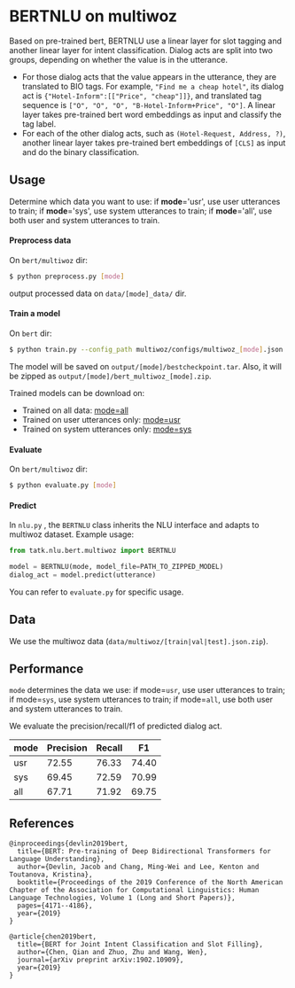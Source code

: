 # BERTNLU on multiwoz

Based on pre-trained bert, BERTNLU use a linear layer for slot tagging and another linear layer for intent classification. Dialog acts are split into two groups, depending on whether the value is in the utterance. 

- For those dialog acts that the value appears in the utterance, they are translated to BIO tags. For example, `"Find me a cheap hotel"`, its dialog act is `{"Hotel-Inform":[["Price", "cheap"]]}`, and translated tag sequence is `["O", "O", "O", "B-Hotel-Inform+Price", "O"]`. A linear layer takes pre-trained bert word embeddings as input and classify the tag label.
- For each of the other dialog acts, such as `(Hotel-Request, Address, ?)`, another linear layer takes pre-trained bert embeddings of `[CLS]` as input and do the binary classification.

## Usage

Determine which data you want to use: if **mode**='usr', use user utterances to train; if **mode**='sys', use system utterances to train; if **mode**='all', use both user and system utterances to train.

#### Preprocess data

On `bert/multiwoz` dir:

```sh
$ python preprocess.py [mode]
```

output processed data on `data/[mode]_data/` dir.

#### Train a model

On `bert` dir:

```sh
$ python train.py --config_path multiwoz/configs/multiwoz_[mode].json
```

The model will be saved on `output/[mode]/bestcheckpoint.tar`. Also, it will be zipped as `output/[mode]/bert_multiwoz_[mode].zip`. 

Trained models can be download on: 

- Trained on all data: [mode=all](https://tatk-data.s3-ap-northeast-1.amazonaws.com/bert_multiwoz_all.zip)
- Trained on user utterances only: [mode=usr](https://tatk-data.s3-ap-northeast-1.amazonaws.com/bert_multiwoz_usr.zip)
- Trained on system utterances only: [mode=sys](https://tatk-data.s3-ap-northeast-1.amazonaws.com/bert_multiwoz_usr.zip)

#### Evaluate

On `bert/multiwoz` dir:

```sh
$ python evaluate.py [mode]
```

#### Predict

In `nlu.py` , the `BERTNLU` class inherits the NLU interface and adapts to multiwoz dataset. Example usage:

```python
from tatk.nlu.bert.multiwoz import BERTNLU

model = BERTNLU(mode, model_file=PATH_TO_ZIPPED_MODEL)
dialog_act = model.predict(utterance)
```

You can refer to `evaluate.py` for specific usage.

## Data

We use the multiwoz data (`data/multiwoz/[train|val|test].json.zip`).

## Performance

`mode` determines the data we use: if mode=`usr`, use user utterances to train; if mode=`sys`, use system utterances to train; if mode=`all`, use both user and system utterances to train.

We evaluate the precision/recall/f1 of predicted dialog act.

| mode | Precision | Recall | F1    |
| ---- | --------- | ------ | ----- |
| usr  | 72.55     | 76.33  | 74.40 |
| sys  | 69.45     | 72.59  | 70.99 |
| all  | 67.71     | 71.92  | 69.75 |

## References

```
@inproceedings{devlin2019bert,
  title={BERT: Pre-training of Deep Bidirectional Transformers for Language Understanding},
  author={Devlin, Jacob and Chang, Ming-Wei and Lee, Kenton and Toutanova, Kristina},
  booktitle={Proceedings of the 2019 Conference of the North American Chapter of the Association for Computational Linguistics: Human Language Technologies, Volume 1 (Long and Short Papers)},
  pages={4171--4186},
  year={2019}
}

@article{chen2019bert,
  title={BERT for Joint Intent Classification and Slot Filling},
  author={Chen, Qian and Zhuo, Zhu and Wang, Wen},
  journal={arXiv preprint arXiv:1902.10909},
  year={2019}
}
```

